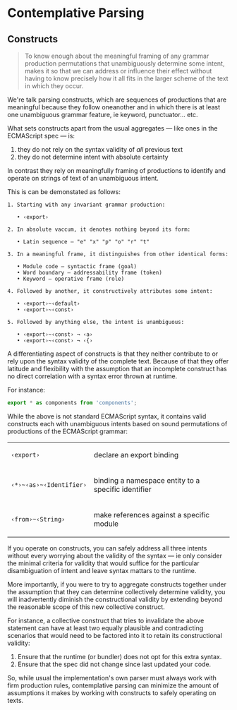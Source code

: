 ﻿# Contemplative Parsing

## Constructs

> To know enough about the meaningful framing of any grammar production permutations that unambiguously determine some intent, makes it so that we can address or influence their effect without having to know precisely how it all fits in the larger scheme of the text in which they occur.

We're talk parsing constructs, which are sequences of productions that are meaningful because they follow oneanother and in which there is at least one unambiguous grammar feature, ie keyword, punctuator… etc.

What sets constructs apart from the usual aggregates — like ones in the ECMAScript spec — is:

1. they do not rely on the syntax validity of _all_ previous text
2. they do not determine intent with absolute certainty

In contrast they rely on meaningfully framing of productions to identify and operate on strings of text of an unambiguous intent.

This is can be demonstated as follows:

```
1. Starting with any invariant grammar production:

   • ‹export›

2. In absolute vaccum, it denotes nothing beyond its form:

   • Latin sequence — "e" "x" "p" "o" "r" "t"

3. In a meaningful frame, it distinguishes from other identical forms:

   • Module code — syntactic frame (goal)
   • Word boundary — addressability frame (token)
   • Keyword — operative frame (role)

4. Followed by another, it constructively attributes some intent:

   • ‹export›~‹default›
   • ‹export›~‹const›

5. Followed by anything else, the intent is unambiguous:

   • ‹export›~‹const› ¬ ‹a›
   • ‹export›~‹const› ¬ ‹{›
```

A differentiating aspect of constructs is that they neither contribute to or rely upon the syntax validity of the complete text. Because of that they offer latitude and flexibility with the assumption that an incomplete construct has no direct correlation with a syntax error thrown at runtime.

For instance:

```js
export * as components from 'components';
```

While the above is not standard ECMAScript syntax, it contains valid constructs each with unambiguous intents based on sound permutations of productions of the ECMAScript grammar:

<table width:=fill-available margin:=0>

<tr><td>

```
‹export›
```

<td>

declare an export binding

<tr><td>

```
‹*›~‹as›~‹Identifier›
```

<td>

binding a namespace entity to a specific identifier

<tr><td>

```
‹from›~‹String›
```

<td>

make references against a specific module

</table>

If you operate on constructs, you can safely address all three intents without every worrying about the validity of the syntax — ie only consider the minimal criteria for validity that would suffice for the particular disambiguation of intent and leave syntax mattars to the runtime.

More importantly, if you were to try to aggregate constructs together under the assumption that they can determine collectively determine validity, you will inadvertently diminish the constructional validity by extending beyond the reasonable scope of this new collective construct.

For instance, a collective construct that tries to invalidate the above statement can have at least two equally plausible and contradicting scenarios that would need to be factored into it to retain its constructional validity:

1. Ensure that the runtime (or bundler) does not opt for this extra syntax.
2. Ensure that the spec did not change since last updated your code.

So, while usual the implementation's own parser must always work with firm production rules, contemplative parsing can minimize the amount of assumptions it makes by working with constructs to safely operating on texts.
